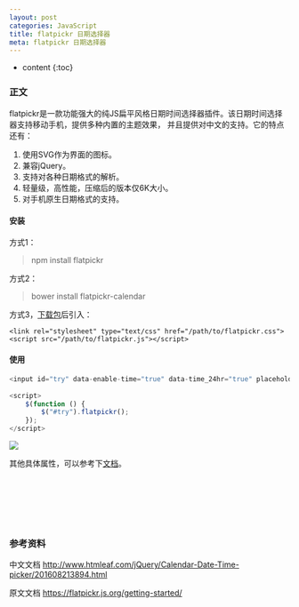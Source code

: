 ```yaml
---
layout: post
categories: JavaScript
title: flatpickr 日期选择器
meta: flatpickr 日期选择器
---
```

* content
{:toc}

### 正文

flatpickr是一款功能强大的纯JS扁平风格日期时间选择器插件。该日期时间选择器支持移动手机，提供多种内置的主题效果，
并且提供对中文的支持。它的特点还有：
1. 使用SVG作为界面的图标。
2. 兼容jQuery。
3. 支持对各种日期格式的解析。
4. 轻量级，高性能，压缩后的版本仅6K大小。
5. 对手机原生日期格式的支持。

#### 安装

方式1：
> npm install flatpickr

方式2：
> bower install flatpickr-calendar

方式3，[下载包](http://down.htmleaf.com/1608/201608211550.zip)后引入：
```
<link rel="stylesheet" type="text/css" href="/path/to/flatpickr.css">
<script src="/path/to/flatpickr.js"></script>     
```

#### 使用

```javascript
<input id="try" data-enable-time="true" data-time_24hr="true" placeholder="请选择时间">
    
<script>
    $(function () {
        $("#try").flatpickr();
    });
</script>
```

![]({{site.baseurl}}/images/20210106/20210106213959.png)

其他具体属性，可以参考下[文档](http://www.htmleaf.com/jQuery/Calendar-Date-Time-picker/201608213894.html)。

<br/><br/><br/><br/><br/>
### 参考资料 

中文文档 <http://www.htmleaf.com/jQuery/Calendar-Date-Time-picker/201608213894.html>

原文文档 <https://flatpickr.js.org/getting-started/>